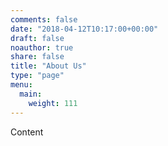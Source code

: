 ```yaml
---
comments: false
date: "2018-04-12T10:17:00+00:00"
draft: false
noauthor: true
share: false
title: "About Us"
type: "page"
menu:
  main:
    weight: 111
---
```

Content
